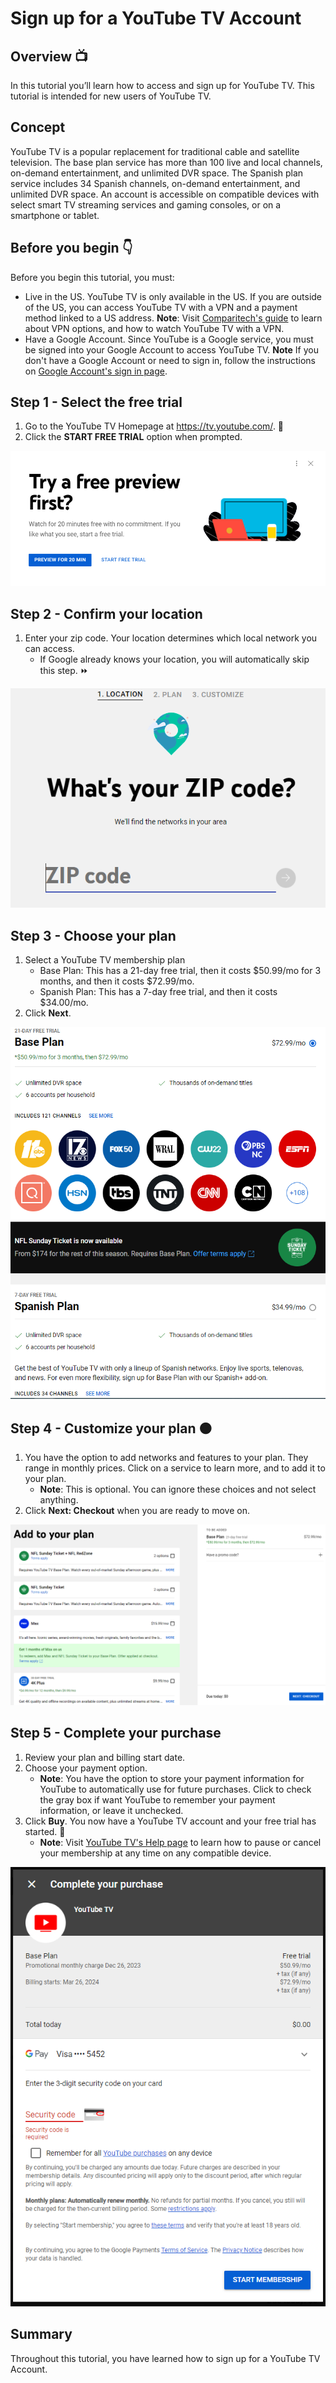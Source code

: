 # Sign up for a YouTube TV Account

## Overview 📺
In this tutorial you’ll learn how to access and sign up for YouTube TV. This tutorial is intended for new users of YouTube TV. 

## Concept
YouTube TV is a popular replacement for traditional cable and satellite television. The base plan service has more than 100 live and local channels, on-demand entertainment, and unlimited DVR space. The Spanish plan service includes 34 Spanish channels, on-demand entertainment, and unlimited DVR space. An account is accessible on compatible devices with select smart TV streaming services and gaming consoles, or on a smartphone or tablet.

## Before you begin 👇
Before you begin this tutorial, you must:
- Live in the US. YouTube TV is only available in the US. If you are outside of the US, you can access YouTube TV with a VPN and a payment method linked to a US address.
  **Note**: Visit [Comparitech's guide](https://www.comparitech.com/blog/vpn-privacy/watch-youtube-tv-abroad-vpn/) to learn about VPN options, and how to watch YouTube TV with a VPN.
- Have a Google Account. Since YouTube is a Google service, you must be signed into your Google Account to access YouTube TV.
  **Note** If you don't have a Google Account or need to sign in, follow the instructions on [Google Account's sign in page](https://accounts.google.com/signin/).

## Step 1 - Select the free trial
1. Go to the YouTube TV Homepage at https://tv.youtube.com/. 🏁
2. Click the **START FREE TRIAL** option when prompted.

![A screenshot of the YouTube TV preview of start free trial window.](https://github.com/Mporter11/My-Writing/blob/main/Tutorials/Images/Start%20free%20trial%20image.PNG)
 
## Step 2 - Confirm your location
1. Enter your zip code. Your location determines which local network you can access.
   - If Google already knows your location, you will automatically skip this step. ⏩

![A screenshot of the What's your ZIP code window.](https://github.com/Mporter11/My-Writing/blob/main/Tutorials/Images/Location%20image.PNG)  

## Step 3 - Choose your plan
1. Select a YouTube TV membership plan 
   - Base Plan: This has a 21-day free trial, then it costs $50.99/mo for 3 months, and then it costs $72.99/mo.
   - Spanish Plan: This has a 7-day free trial, and then it costs $34.00/mo.
2. Click **Next**.

![A screenshot of the Base and Spanish Plans](https://github.com/Mporter11/My-Writing/blob/main/Tutorials/Images/Plans.PNG)

## Step 4 - Customize your plan 🟠  
1. You have the option to add networks and features to your plan. They range in monthly prices. Click on a service to learn more, and to add it to your plan.
   - **Note**: This is optional. You can ignore these choices and not select anything.
2. Click **Next: Checkout** when you are ready to move on.

![A screenshot of the optional additional features and networks](https://github.com/Mporter11/My-Writing/blob/main/Tutorials/Images/Features.PNG) 

## Step 5 - Complete your purchase
1. Review your plan and billing start date.
2. Choose your payment option.
   - **Note**: You have the option to store your payment information for YouTube to automatically use for future purchases. Click to check the gray box if want YouTube to remember your payment information, or leave it unchecked. 
3. Click **Buy**. You now have a YouTube TV account and your free trial has started. 🥳
   - **Note**: Visit [YouTube TV's Help page](https://support.google.com/youtubetv/answer/7129668?hl=en&ref_topic=7129870&sjid=1144131023529295822-NA/) to learn how to pause or cancel your membership at any time on any compatible device.

![A screenshot of the Complete your purchase window](https://github.com/Mporter11/My-Writing/blob/main/Tutorials/Images/Complete.PNG)

## Summary
Throughout this tutorial, you have learned how to sign up for a YouTube TV Account. 

